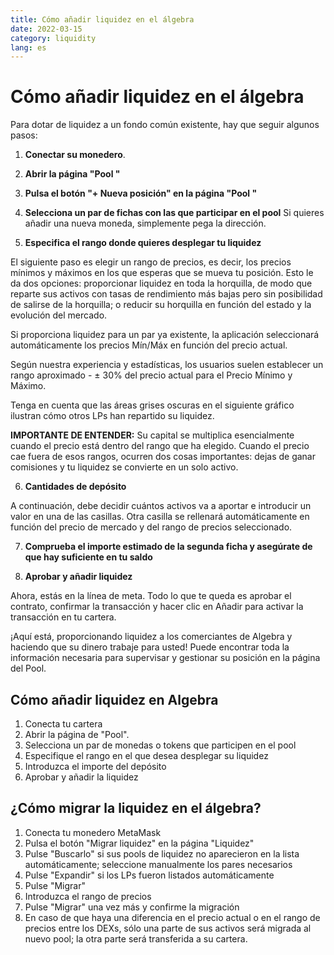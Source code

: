 ```yaml
---
title: Cómo añadir liquidez en el álgebra
date: 2022-03-15
category: liquidity
lang: es
---
```


Cómo añadir liquidez en el álgebra
==================================

Para dotar de liquidez a un fondo común existente, hay que seguir algunos pasos:

1.  **Conectar su monedero**.

2.  **Abrir la página "Pool "**

3.  **Pulsa el botón "+ Nueva posición" en la página "Pool "**

4.  **Selecciona un par de fichas con las que participar en el pool** Si quieres añadir una nueva moneda, simplemente pega la dirección.

5.  **Especifica el rango donde quieres desplegar tu liquidez**


El siguiente paso es elegir un rango de precios, es decir, los precios mínimos y máximos en los que esperas que se mueva tu posición. Esto le da dos opciones: proporcionar liquidez en toda la horquilla, de modo que reparte sus activos con tasas de rendimiento más bajas pero sin posibilidad de salirse de la horquilla; o reducir su horquilla en función del estado y la evolución del mercado.

Si proporciona liquidez para un par ya existente, la aplicación seleccionará automáticamente los precios Mín/Máx en función del precio actual.

Según nuestra experiencia y estadísticas, los usuarios suelen establecer un rango aproximado - ± 30% del precio actual para el Precio Mínimo y Máximo.

Tenga en cuenta que las áreas grises oscuras en el siguiente gráfico ilustran cómo otros LPs han repartido su liquidez.

**IMPORTANTE DE ENTENDER:** Su capital se multiplica esencialmente cuando el precio está dentro del rango que ha elegido. Cuando el precio cae fuera de esos rangos, ocurren dos cosas importantes: dejas de ganar comisiones y tu liquidez se convierte en un solo activo.

6.  **Cantidades de depósito**

A continuación, debe decidir cuántos activos va a aportar e introducir un valor en una de las casillas. Otra casilla se rellenará automáticamente en función del precio de mercado y del rango de precios seleccionado.

7.  **Comprueba el importe estimado de la segunda ficha y asegúrate de que hay suficiente en tu saldo**

8.  **Aprobar y añadir liquidez**


Ahora, estás en la línea de meta. Todo lo que te queda es aprobar el contrato, confirmar la transacción y hacer clic en Añadir para activar la transacción en tu cartera.

¡Aquí está, proporcionando liquidez a los comerciantes de Algebra y haciendo que su dinero trabaje para usted! Puede encontrar toda la información necesaria para supervisar y gestionar su posición en la página del Pool.

Cómo añadir liquidez en Algebra
-------------------------------

1.  Conecta tu cartera
2.  Abrir la página de "Pool".
3.  Selecciona un par de monedas o tokens que participen en el pool
4.  Especifique el rango en el que desea desplegar su liquidez
5.  Introduzca el importe del depósito
6.  Aprobar y añadir la liquidez

¿Cómo migrar la liquidez en el álgebra?
------------------------------------

1.  Conecta tu monedero MetaMask
2.  Pulsa el botón "Migrar liquidez" en la página "Liquidez"
3.  Pulse "Buscarlo" si sus pools de liquidez no aparecieron en la lista automáticamente; seleccione manualmente los pares necesarios
4.  Pulse "Expandir" si los LPs fueron listados automáticamente
5.  Pulse "Migrar"
6.  Introduzca el rango de precios
7.  Pulse "Migrar" una vez más y confirme la migración
8.  En caso de que haya una diferencia en el precio actual o en el rango de precios entre los DEXs, sólo una parte de sus activos será migrada al nuevo pool; la otra parte será transferida a su cartera.